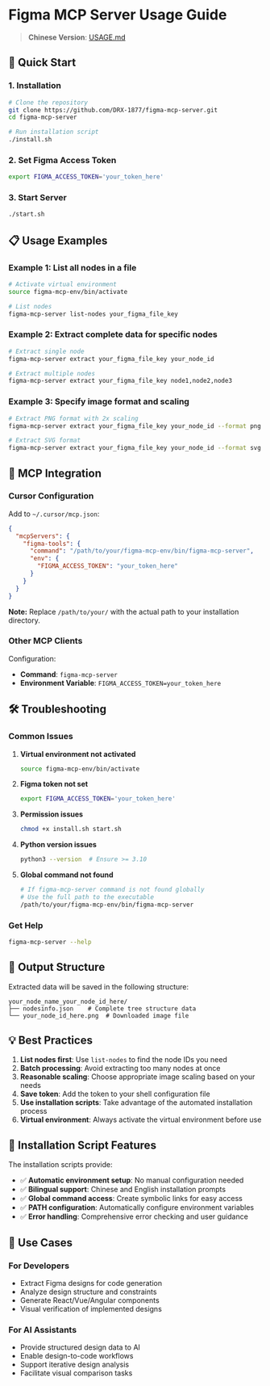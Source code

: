 # Figma MCP Server Usage Guide

> **Chinese Version**: [USAGE.md](USAGE.md)

## 🚀 Quick Start

### 1. Installation

```bash
# Clone the repository
git clone https://github.com/DRX-1877/figma-mcp-server.git
cd figma-mcp-server

# Run installation script
./install.sh
```

### 2. Set Figma Access Token

```bash
export FIGMA_ACCESS_TOKEN='your_token_here'
```

### 3. Start Server

```bash
./start.sh
```

## 📋 Usage Examples

### Example 1: List all nodes in a file

```bash
# Activate virtual environment
source figma-mcp-env/bin/activate

# List nodes
figma-mcp-server list-nodes your_figma_file_key
```

### Example 2: Extract complete data for specific nodes

```bash
# Extract single node
figma-mcp-server extract your_figma_file_key your_node_id

# Extract multiple nodes
figma-mcp-server extract your_figma_file_key node1,node2,node3
```

### Example 3: Specify image format and scaling

```bash
# Extract PNG format with 2x scaling
figma-mcp-server extract your_figma_file_key your_node_id --format png --scale 2

# Extract SVG format
figma-mcp-server extract your_figma_file_key your_node_id --format svg
```

## 🔧 MCP Integration

### Cursor Configuration

Add to `~/.cursor/mcp.json`:

```json
{
  "mcpServers": {
    "figma-tools": {
      "command": "/path/to/your/figma-mcp-env/bin/figma-mcp-server",
      "env": {
        "FIGMA_ACCESS_TOKEN": "your_token_here"
      }
    }
  }
}
```

**Note:** Replace `/path/to/your/` with the actual path to your installation directory.

### Other MCP Clients

Configuration:
- **Command**: `figma-mcp-server`
- **Environment Variable**: `FIGMA_ACCESS_TOKEN=your_token_here`

## 🛠️ Troubleshooting

### Common Issues

1. **Virtual environment not activated**
   ```bash
   source figma-mcp-env/bin/activate
   ```

2. **Figma token not set**
   ```bash
   export FIGMA_ACCESS_TOKEN='your_token_here'
   ```

3. **Permission issues**
   ```bash
   chmod +x install.sh start.sh
   ```

4. **Python version issues**
   ```bash
   python3 --version  # Ensure >= 3.10
   ```

5. **Global command not found**
   ```bash
   # If figma-mcp-server command is not found globally
   # Use the full path to the executable
   /path/to/your/figma-mcp-env/bin/figma-mcp-server
   ```

### Get Help

```bash
figma-mcp-server --help
```

## 📁 Output Structure

Extracted data will be saved in the following structure:

```
your_node_name_your_node_id_here/
├── nodesinfo.json    # Complete tree structure data
└── your_node_id_here.png  # Downloaded image file
```

## 💡 Best Practices

1. **List nodes first**: Use `list-nodes` to find the node IDs you need
2. **Batch processing**: Avoid extracting too many nodes at once
3. **Reasonable scaling**: Choose appropriate image scaling based on your needs
4. **Save token**: Add the token to your shell configuration file
5. **Use installation scripts**: Take advantage of the automated installation process
6. **Virtual environment**: Always activate the virtual environment before use

## 🔧 Installation Script Features

The installation scripts provide:
- ✅ **Automatic environment setup**: No manual configuration needed
- ✅ **Bilingual support**: Chinese and English installation prompts
- ✅ **Global command access**: Create symbolic links for easy access
- ✅ **PATH configuration**: Automatically configure environment variables
- ✅ **Error handling**: Comprehensive error checking and user guidance

## 🎯 Use Cases

### For Developers
- Extract Figma designs for code generation
- Analyze design structure and constraints
- Generate React/Vue/Angular components
- Visual verification of implemented designs

### For AI Assistants
- Provide structured design data to AI
- Enable design-to-code workflows
- Support iterative design analysis
- Facilitate visual comparison tasks
